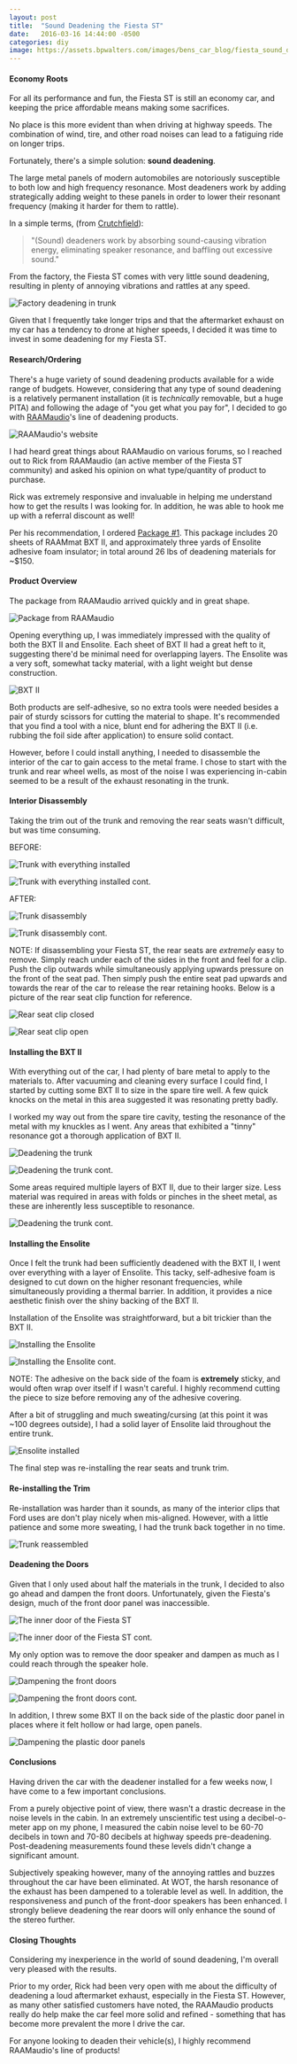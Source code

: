 ```yaml
---
layout: post
title:  "Sound Deadening the Fiesta ST"
date:   2016-03-16 14:44:00 -0500
categories: diy
image: https://assets.bpwalters.com/images/bens_car_blog/fiesta_sound_deadening_1.jpg
---
```


#### Economy Roots

<span class="is-first-letter">F</span>or all its performance and fun, the Fiesta ST is still an economy car, and keeping the price affordable means making some sacrifices.

No place is this more evident than when driving at highway speeds.  The combination of wind, tire, and other road noises can lead to a fatiguing ride on longer trips.

Fortunately, there's a simple solution: **sound deadening**.

The large metal panels of modern automobiles are notoriously susceptible to both low and high frequency resonance.  Most deadeners work by adding strategically adding weight to these panels in order to lower their resonant frequency (making it harder for them to rattle).

In a simple terms, (from [Crutchfield](http://www.crutchfield.com/S-oEEGog0k67B/learn/learningcenter/car/vibration_installation.html)):

> "(Sound) deadeners work by absorbing sound-causing vibration energy, eliminating speaker resonance, and baffling out excessive sound."

From the factory, the Fiesta ST comes with very little sound deadening, resulting in plenty of annoying vibrations and rattles at any speed.

![Factory deadening in trunk](http://i.imgur.com/0faBcAp.jpg?1)

Given that I frequently take longer trips and that the aftermarket exhaust on my car has a tendency to drone at higher speeds, I decided it was time to invest in some deadening for my Fiesta ST.

#### Research/Ordering

There's a huge variety of sound deadening products available for a wide range of budgets.  However, considering that any type of sound deadening is a relatively permanent installation (it is *technically* removable, but a huge PITA) and following the adage of "you get what you pay for", I decided to go with [RAAMaudio](http://www.raamaudio.com/)'s line of deadening products.

![RAAMaudio's website](http://i.imgur.com/p5qfX3k.png)

I had heard great things about RAAMaudio on various forums, so I reached out to Rick from RAAMaudio (an active member of the Fiesta ST community) and asked his opinion on what type/quantity of product to purchase.

Rick was extremely responsive and invaluable in helping me understand how to get the results I was looking for.  In addition, he was able to hook me up with a referral discount as well!

Per his recommendation, I ordered [Package #1](http://www.raamaudio.com/package-1-20-sheets-of-raammat-bxt-ii-37-5-sq-ft-and-3-yards-ofensolite-iuo-peel-and-stick-41-625-sq-ft/).  This package includes 20 sheets of RAAMmat BXT II, and approximately three yards of Ensolite adhesive foam insulator; in total around 26 lbs of deadening materials for ~$150.

#### Product Overview

The package from RAAMaudio arrived quickly and in great shape.

![Package from RAAMaudio](http://i.imgur.com/rdOOs5F.jpg?1)

Opening everything up, I was immediately impressed with the quality of both the BXT II and Ensolite.  Each sheet of BXT II had a great heft to it, suggesting there'd be minimal need for overlapping layers.  The Ensolite was a very soft, somewhat tacky material, with a light weight but dense construction.

![BXT II](http://i.imgur.com/ePuYa4G.jpg)

Both products are self-adhesive, so no extra tools were needed besides a pair of sturdy scissors for cutting the material to shape.  It's recommended that you find a tool with a nice, blunt end for adhering the BXT II (i.e. rubbing the foil side after application) to ensure solid contact.

However, before I could install anything, I needed to disassemble the interior of the car to gain access to the metal frame.  I chose to start with the trunk and rear wheel wells, as most of the noise I was experiencing in-cabin seemed to be a result of the exhaust resonating in the trunk.

#### Interior Disassembly

Taking the trim out of the trunk and removing the rear seats wasn't difficult, but was time consuming.

BEFORE:

![Trunk with everything installed](http://i.imgur.com/zQi4P1f.jpg)


![Trunk with everything installed cont.](http://i.imgur.com/2Khr2fH.jpg)

AFTER:

![Trunk disassembly](http://i.imgur.com/kSBVFfA.jpg)

![Trunk disassembly cont.](http://i.imgur.com/BXIElRP.jpg)

NOTE: If disassembling your Fiesta ST, the rear seats are *extremely* easy to remove.  Simply reach under each of the sides in the front and feel for a clip.  Push the clip outwards while simultaneously applying upwards pressure on the front of the seat pad.  Then simply push the entire seat pad upwards and towards the rear of the car to release the rear retaining hooks.  Below is a picture of the rear seat clip function for reference.

![Rear seat clip closed](http://i.imgur.com/M7wUpRP.jpg?1)

![Rear seat clip open](http://i.imgur.com/oboxO4a.jpg)

#### Installing the BXT II

With everything out of the car, I had plenty of bare metal to apply to the materials to.  After vacuuming and cleaning every surface I could find, I started by cutting some BXT II to size in the spare tire well.  A few quick knocks on the metal in this area suggested it was resonating pretty badly.

I worked my way out from the spare tire cavity, testing the resonance of the metal with my knuckles as I went.  Any areas that exhibited a "tinny" resonance got a thorough application of BXT II.

![Deadening the trunk](http://i.imgur.com/qCypU94.jpg?1)

![Deadening the trunk cont.](http://i.imgur.com/eSODzrn.jpg)

Some areas required multiple layers of BXT II, due to their larger size.  Less material was required in areas with folds or pinches in the sheet metal, as these are inherently less susceptible to resonance.

![Deadening the trunk cont.](http://i.imgur.com/DL6zMrJ.jpg)

#### Installing the Ensolite

Once I felt the trunk had been sufficiently deadened with the BXT II, I went over everything with a layer of Ensolite.  This tacky, self-adhesive foam is designed to cut down on the higher resonant frequencies, while simultaneously providing a thermal barrier.  In addition, it provides a nice aesthetic finish over the shiny backing of the BXT II.

Installation of the Ensolite was straightforward, but a bit trickier than the BXT II.

![Installing the Ensolite](http://i.imgur.com/7ZC56tW.jpg)

![Installing the Ensolite cont.](http://i.imgur.com/eXxnJRg.jpg)

NOTE: The adhesive on the back side of the foam is **extremely** sticky, and would often wrap over itself if I wasn't careful.  I highly recommend cutting the piece to size before removing any of the adhesive covering.

After a bit of struggling and much sweating/cursing (at this point it was ~100 degrees outside), I had a solid layer of Ensolite laid throughout the entire trunk.

![Ensolite installed](http://i.imgur.com/Y4TIboH.jpg)

The final step was re-installing the rear seats and trunk trim.

#### Re-installing the Trim

Re-installation was harder than it sounds, as many of the interior clips that Ford uses are don't play nicely when mis-aligned.  However, with a little patience and some more sweating, I had the trunk back together in no time.

![Trunk reassembled](http://i.imgur.com/F72kRLA.jpg)

#### Deadening the Doors

Given that I only used about half the materials in the trunk, I decided to also go ahead and dampen the front doors.  Unfortunately, given the Fiesta's design, much of the front door panel was inaccessible.

![The inner door of the Fiesta ST](http://i.imgur.com/aISdmh3.jpg)

![The inner door of the Fiesta ST cont.](http://i.imgur.com/DdulPjn.jpg)

My only option was to remove the door speaker and dampen as much as I could reach through the speaker hole.

![Dampening the front doors](http://i.imgur.com/e1eJNwN.jpg)

![Dampening the front doors cont.](http://i.imgur.com/7uirTdA.jpg)

In addition, I threw some BXT II on the back side of the plastic door panel in places where it felt hollow or had large, open panels.

![Dampening the plastic door panels](http://i.imgur.com/uQddUoJ.jpg)

#### Conclusions

Having driven the car with the deadener installed for a few weeks now, I have come to a few important conclusions.

From a purely objective point of view, there wasn't a drastic decrease in the noise levels in the cabin.  In an extremely unscientific test using a decibel-o-meter app on my phone, I measured the cabin noise level to be 60-70 decibels in town and 70-80 decibels at highway speeds pre-deadening.  Post-deadening measurements found these levels didn't change a significant amount.

Subjectively speaking however, many of the annoying rattles and buzzes throughout the car have been eliminated.  At WOT, the harsh resonance of the exhaust has been dampened to a tolerable level as well.  In addition, the responsiveness and punch of the front-door speakers has been enhanced.  I strongly believe deadening the rear doors will only enhance the sound of the stereo further.

#### Closing Thoughts

Considering my inexperience in the world of sound deadening, I'm overall very pleased with the results.

Prior to my order, Rick had been very open with me about the difficulty of deadening a loud aftermarket exhaust, especially in the Fiesta ST.  However, as many other satisfied customers have noted, the RAAMaudio products really do help make the car feel more solid and refined - something that has become more prevalent the more I drive the car.

For anyone looking to deaden their vehicle(s), I highly recommend RAAMaudio's line of products!
 

